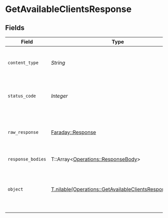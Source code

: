 # GetAvailableClientsResponse


## Fields

| Field                                                                                                                | Type                                                                                                                 | Required                                                                                                             | Description                                                                                                          |
| -------------------------------------------------------------------------------------------------------------------- | -------------------------------------------------------------------------------------------------------------------- | -------------------------------------------------------------------------------------------------------------------- | -------------------------------------------------------------------------------------------------------------------- |
| `content_type`                                                                                                       | *String*                                                                                                             | :heavy_check_mark:                                                                                                   | HTTP response content type for this operation                                                                        |
| `status_code`                                                                                                        | *Integer*                                                                                                            | :heavy_check_mark:                                                                                                   | HTTP response status code for this operation                                                                         |
| `raw_response`                                                                                                       | [Faraday::Response](https://www.rubydoc.info/gems/faraday/Faraday/Response)                                          | :heavy_check_mark:                                                                                                   | Raw HTTP response; suitable for custom response parsing                                                              |
| `response_bodies`                                                                                                    | T::Array<[Operations::ResponseBody](../../models/operations/responsebody.md)>                                        | :heavy_minus_sign:                                                                                                   | Available Clients                                                                                                    |
| `object`                                                                                                             | [T.nilable(Operations::GetAvailableClientsResponseBody)](../../models/operations/getavailableclientsresponsebody.md) | :heavy_minus_sign:                                                                                                   | Unauthorized - Returned if the X-Plex-Token is missing from the header or query.                                     |